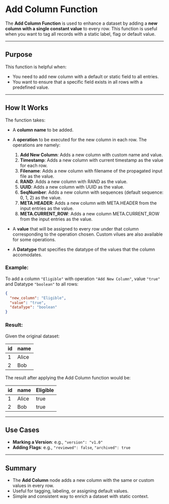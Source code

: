 # Add Column Function

The **Add Column Function** is used to enhance a dataset by adding a **new column with a single constant value** to every row. This function is useful when you want to tag all records with a static label, flag or default value.

---

## Purpose

This function is helpful when:

- You need to add new column with a default or static field to all entries.
- You want to ensure that a specific field exists in all rows with a predefined value.

---

## How It Works

The function takes:

- A **column name** to be added.
- A **operation** to be executed for the new column in each row. The operations are namely:

  1. **Add New Column**: Adds a new column with custom name and value.
  2. **Timestamp**: Adds a new column with current timestamp as the value for each row.
  3. **Filename**: Adds a new column with filename of the propagated input file as the value.
  4. **RAND**: Adds a new column with RAND as the value.
  5. **UUID**: Adds a new column with UUID as the value.
  6. **SeqNumber**: Adds a new column with sequences (default sequence: 0, 1, 2) as the value.
  7. **META.HEADER**: Adds a new column with META.HEADER from the input entries as the value.
  8. **META.CURRENT_ROW**: Adds a new column META.CURRENT_ROW from the input entries as the value.

- A **value** that will be assigned to every row under that column corresponding to the operation chosen. Custom vilues are also available for some operations.
- A **Datatype** that specifies the datatype of the values that the column accomodates.

### Example:

To add a column `"Eligible"` with operation `"Add New Column"`, value `"true"` and Datatype `"boolean"` to all rows:

```json
{
  "new_column": "Eligible",
  "value": "true",
  "dataType": "boolean"
}
```

### Result:

Given the original dataset:

| id  | name  |
| --- | ----- |
| 1   | Alice |
| 2   | Bob   |

The result after applying the Add Column function would be:

| id  | name  | Eligible |
| --- | ----- | -------- |
| 1   | Alice | true     |
| 2   | Bob   | true     |

---

## Use Cases

- **Marking a Version**: e.g., `"version": "v1.0"`
- **Adding Flags**: e.g., `"reviewed": false`, `"archived": true`

---

## Summary

- The **Add Column** node adds a new column with the same or custom values in every row.
- Useful for tagging, labeling, or assigning default values.
- Simple and consistent way to enrich a dataset with static context.
